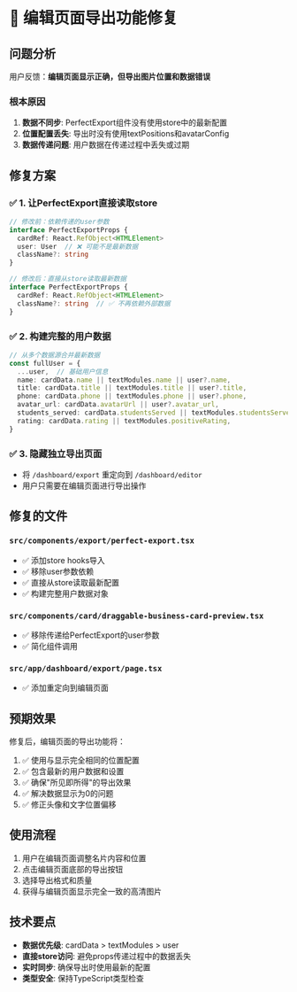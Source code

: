 # 🔧 编辑页面导出功能修复

## 问题分析

用户反馈：**编辑页面显示正确，但导出图片位置和数据错误**

### 根本原因
1. **数据不同步**: PerfectExport组件没有使用store中的最新配置
2. **位置配置丢失**: 导出时没有使用textPositions和avatarConfig
3. **数据传递问题**: 用户数据在传递过程中丢失或过期

## 修复方案

### ✅ 1. 让PerfectExport直接读取store
```typescript
// 修改前：依赖传递的user参数
interface PerfectExportProps {
  cardRef: React.RefObject<HTMLElement>
  user: User  // ❌ 可能不是最新数据
  className?: string
}

// 修改后：直接从store读取最新数据
interface PerfectExportProps {
  cardRef: React.RefObject<HTMLElement>
  className?: string  // ✅ 不再依赖外部数据
}
```

### ✅ 2. 构建完整的用户数据
```typescript
// 从多个数据源合并最新数据
const fullUser = {
  ...user,  // 基础用户信息
  name: cardData.name || textModules.name || user?.name,
  title: cardData.title || textModules.title || user?.title,
  phone: cardData.phone || textModules.phone || user?.phone,
  avatar_url: cardData.avatarUrl || user?.avatar_url,
  students_served: cardData.studentsServed || textModules.studentsServed,
  rating: cardData.rating || textModules.positiveRating,
}
```

### ✅ 3. 隐藏独立导出页面
- 将 `/dashboard/export` 重定向到 `/dashboard/editor`
- 用户只需要在编辑页面进行导出操作

## 修复的文件

### `src/components/export/perfect-export.tsx`
- ✅ 添加store hooks导入
- ✅ 移除user参数依赖
- ✅ 直接从store读取最新配置
- ✅ 构建完整用户数据对象

### `src/components/card/draggable-business-card-preview.tsx`
- ✅ 移除传递给PerfectExport的user参数
- ✅ 简化组件调用

### `src/app/dashboard/export/page.tsx`
- ✅ 添加重定向到编辑页面

## 预期效果

修复后，编辑页面的导出功能将：
1. ✅ 使用与显示完全相同的位置配置
2. ✅ 包含最新的用户数据和设置
3. ✅ 确保"所见即所得"的导出效果
4. ✅ 解决数据显示为0的问题
5. ✅ 修正头像和文字位置偏移

## 使用流程

1. 用户在编辑页面调整名片内容和位置
2. 点击编辑页面底部的导出按钮
3. 选择导出格式和质量
4. 获得与编辑页面显示完全一致的高清图片

## 技术要点

- **数据优先级**: cardData > textModules > user
- **直接store访问**: 避免props传递过程中的数据丢失
- **实时同步**: 确保导出时使用最新的配置
- **类型安全**: 保持TypeScript类型检查

